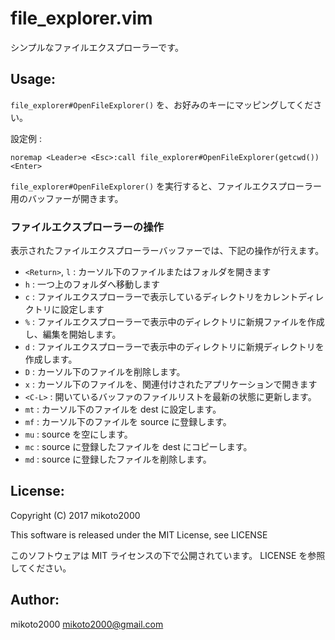 file_explorer.vim
=================

シンプルなファイルエクスプローラーです。

Usage:
------

`file_explorer#OpenFileExplorer()` を、お好みのキーにマッピングしてください。

設定例 :

```vim
noremap <Leader>e <Esc>:call file_explorer#OpenFileExplorer(getcwd())<Enter>
```

`file_explorer#OpenFileExplorer()` を実行すると、ファイルエクスプローラー用のバッファーが開きます。


### ファイルエクスプローラーの操作

表示されたファイルエクスプローラーバッファーでは、下記の操作が行えます。

- `<Return>`, `l` : カーソル下のファイルまたはフォルダを開きます
- `h` : 一つ上のフォルダへ移動します
- `c` : ファイルエクスプローラーで表示しているディレクトリをカレントディレクトリに設定します
- `%` : ファイルエクスプローラーで表示中のディレクトリに新規ファイルを作成し、編集を開始します。
- `d` : ファイルエクスプローラーで表示中のディレクトリに新規ディレクトリを作成します。
- `D` : カーソル下のファイルを削除します。
- `x` : カーソル下のファイルを、関連付けされたアプリケーションで開きます
- `<C-L>` : 開いているバッファのファイルリストを最新の状態に更新します。
- `mt` : カーソル下のファイルを dest に設定します。
- `mf` : カーソル下のファイルを source に登録します。
- `mu` : source を空にします。
- `mc` : source に登録したファイルを dest にコピーします。
- `md` : source に登録したファイルを削除します。


License:
--------

Copyright (C) 2017 mikoto2000

This software is released under the MIT License, see LICENSE

このソフトウェアは MIT ライセンスの下で公開されています。 LICENSE を参照してください。


Author:
-------

mikoto2000 <mikoto2000@gmail.com>
